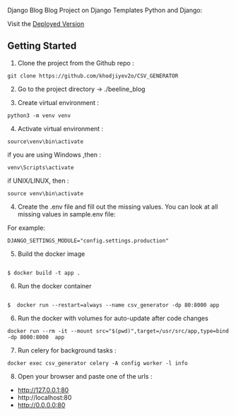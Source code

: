 Django Blog
Blog Project on Django Templates
Python and Django:


Visit the [Deployed Version](http://13.114.193.241/) 

## Getting Started

1. Clone the project from the Github repo :

````
git clone https://github.com/khodjiyev2o/CSV_GENERATOR
````

2. Go to the project directory -> ./beeline_blog

3. Create virtual environment :

````
python3 -m venv venv
````

4. Activate virtual environment  : 

````
source\venv\bin\activate
````

if you are using Windows ,then :

````
venv\Scripts\activate
````
if UNIX/LINUX, then :
````
source venv\bin\activate
````
4. Create the .env file and fill out the missing values. You can look at all missing values in sample.env file:

For example: 
````
DJANGO_SETTINGS_MODULE="config.settings.production"
````
5. Build  the docker image

````

$ docker build -t app .

````
6. Run the docker container

````

$  docker run --restart=always --name csv_generator -dp 80:8000 app 

````
6. Run the docker with volumes for auto-update after code changes
```
docker run --rm -it --mount src="$(pwd)",target=/usr/src/app,type=bind -dp 8000:8000  app

```

7. Run celery for background tasks :
```
docker exec csv_generator celery -A config worker -l info 

```

8. Open your browser and paste one of the urls :

* http://127.0.0.1:80
* http://localhost:80
* http://0.0.0.0:80